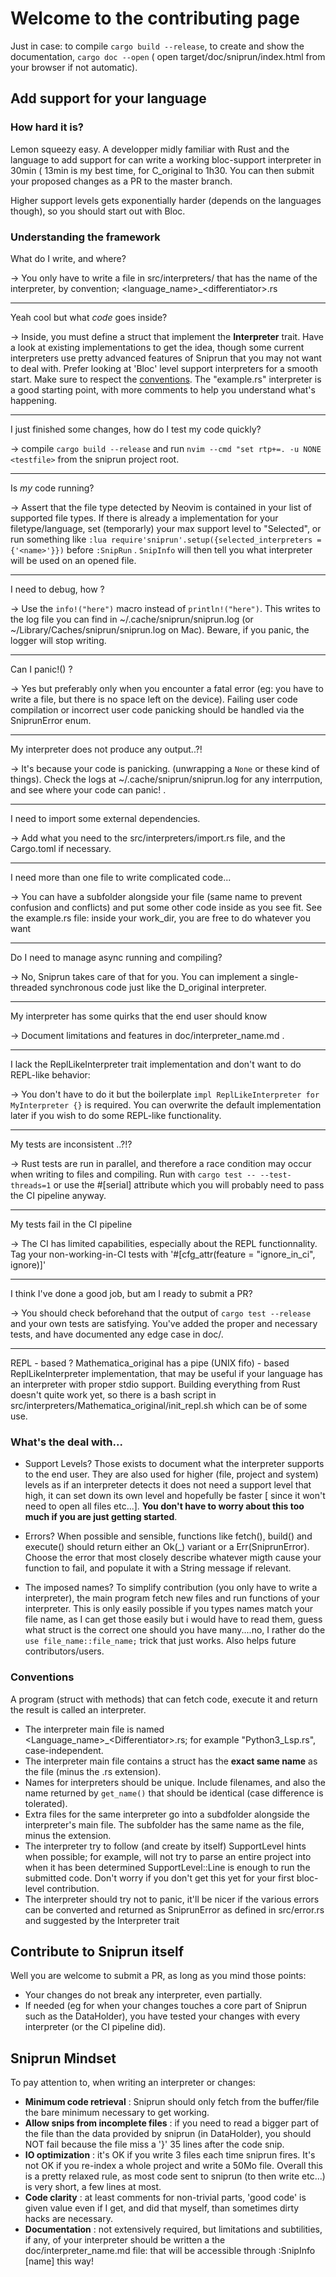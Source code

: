 # Welcome to the contributing page

Just in case: to compile `cargo build --release`, to create and show the documentation, `cargo doc --open` ( open target/doc/sniprun/index.html from your browser if not automatic).

## Add support for your language

### How hard it is?

Lemon squeezy easy. A developper midly familiar with Rust and the language to add support for can write a working bloc-support interpreter in 30min ( 13min is my best time, for C\_original to 1h30. You can then submit your proposed changes as a PR to the master branch.

Higher support levels gets exponentially harder (depends on the languages though), so you should start out with Bloc.

### Understanding the framework

What do I write, and where?

-> You only have to write a file in src/interpreters/ that has the name of the interpreter, by convention; \<language\_name\>\_\<differentiator\>.rs

---

Yeah cool but what _code_ goes inside?

-> Inside, you must define a struct that implement the **Interpreter** trait. Have a look at existing implementations to get the idea, though some current interpreters use pretty advanced features of Sniprun that you may not want to deal with. Prefer looking at 'Bloc' level support interpreters for a smooth start. Make sure to respect the [conventions](#conventions). The "example.rs" interpreter is a good starting point, with more comments to help you understand what's happening.

---
I just finished some changes, how do I test my code quickly?

-> compile `cargo build --release` and run `nvim --cmd "set rtp+=. -u NONE <testfile>` from the sniprun project root.

---

Is _my_ code running?

-> Assert that the file type detected by Neovim is contained in your list of supported file types. If there is already a implementation for your filetype/language, set (temporarly) your max support level to "Selected", or run something like `:lua require'sniprun'.setup({selected_interpreters = {'<name>'}})` before `:SnipRun` . `SnipInfo` will then tell you what interpreter will be used on an opened file.

---

I need to debug, how ?

-> Use the `info!("here")` macro instead of `println!("here")`. This writes to the log file you can find in ~/.cache/sniprun/sniprun.log (or ~/Library/Caches/sniprun/sniprun.log on Mac). Beware, if you panic, the logger will stop writing.

---

Can I panic!() ?

-> Yes but preferably only when you encounter a fatal error (eg: you have to write a file, but there is no space left on the device).
Failing user code compilation or incorrect user code panicking should be handled via the SniprunError enum.

---

My interpreter does not produce any output..?!

-> It's because your code is panicking. (unwrapping a `None` or these kind of things). Check the logs at ~/.cache/sniprun/sniprun.log for any interrpution, and see where your code can panic! .

---

I need to import some external dependencies.

-> Add what you need to the src/interpreters/import.rs file, and the Cargo.toml if necessary.

---

I need more than one file to write complicated code...

-> You can have a subfolder alongside your file (same name to prevent confusion and conflicts) and put some other code inside as you see fit. See the example.rs file: inside your work\_dir, you are free to do whatever you want

---

Do I need to manage async running and compiling?

-> No, Sniprun takes care of that for you. You can implement a single-threaded synchronous code just like the D\_original interpreter.

---

My interpreter has some quirks that the end user should know

-> Document limitations and features in doc/interpreter\_name.md .

---

I lack the ReplLikeInterpreter trait implementation and don't want to do REPL-like behavior:

-> You don't have to do it but the boilerplate `impl ReplLikeInterpreter for MyInterpreter {}` is required. You can overwrite the default implementation later if you wish to do some REPL-like functionality.


---
My tests are inconsistent ..?!?

-> Rust tests are run in parallel, and therefore a race condition may occur when writing to files and compiling.
Run with `cargo test -- --test-threads=1` or use the #[serial] attribute which you will probably need to pass the CI pipeline anyway.

---
My tests fail in the CI pipeline

-> The CI has limited capabilities, especially about the REPL functionnality. Tag your non-working-in-CI tests with '#[cfg\_attr(feature = "ignore\_in\_ci", ignore)]'

---
I think I've done a good job, but am I ready to submit a PR?

-> You should check beforehand that the output of `cargo test --release` and your own tests are satisfying. You've added the proper and necessary tests, and have documented any edge case in doc/.

--- 
REPL - based ?
Mathematica\_original has a pipe (UNIX fifo) - based ReplLikeInterpreter implementation, that may be useful if your language has an interpreter with proper stdio support. Building everything from Rust doesn't quite work yet, so there is a bash script in src/interpreters/Mathematica\_original/init\_repl.sh which can be of some use.

### What's the deal with...

- Support Levels? Those exists to document what the interpreter supports to the end user. They are also used for higher (file, project and system) levels as if an interpreter detects it does not need a support level that high, it can set down its own level and hopefully be faster [ since it won't need to open all files etc...]. **You don't have to worry about this too much if you are just getting started**.

- Errors? When possible and sensible, functions like fetch(), build() and execute() should return either an Ok(\_) variant or a Err(SniprunError). Choose the error that most closely describe whatever migth cause your function to fail, and populate it with a String message if relevant.

* The imposed names? To simplify contribution (you only have to write a interpreter), the main program fetch new files and run functions of your interpreter. This is only easily possible if you types names match your file name, as I can get those easily but i would have to read them, guess what struct is the correct one should you have many....no, I rather do the `use file_name::file_name;` trick that just works. Also helps future contributors/users.

### Conventions

A program (struct with methods) that can fetch code, execute it and return the result is called an interpreter.

- The interpreter main file is named \<Language\_name\>\_\<Differentiator\>.rs; for example "Python3\_Lsp.rs", case-independent.
- The interpreter main file contains a struct has the **exact same name** as the file (minus the .rs extension).
- Names for interpreters should be unique. Include filenames, and also the name returned by `get_name()` that should be identical (case difference is tolerated).
- Extra files for the same interpreter go into a subdfolder alongside the interpreter's main file. The subfolder has the same name as the file, minus the extension.
- The interpreter try to follow (and create by itself) SupportLevel hints when possible; for example, will not try to parse an entire project into when it has been determined SupportLevel::Line is enough to run the submitted code. Don't worry if you don't get this yet for your first bloc-level contribution.
- The interpreter should try not to panic, it'll be nicer if the various errors can be converted and returned as SniprunError as defined in src/error.rs and suggested by the Interpreter trait

## Contribute to Sniprun itself

Well you are welcome to submit a PR, as long as you mind those points:

- Your changes do not break any interpreter, even partially.
- If needed (eg for when your changes touches a core part of Sniprun such as the DataHolder), you have tested your changes with every interpreter (or the CI pipeline did).

## Sniprun Mindset

To pay attention to, when writing an interpreter or changes:

- **Minimum code retrieval** : Sniprun should only fetch from the buffer/file the bare minimum necessary to get working.
- **Allow snips from incomplete files** : if you need to read a bigger part of the file than the data provided by sniprun (in DataHolder), you should NOT fail because the file miss a '}' 35 lines after the code snip.
- **IO optimization** : it's OK if you write 3 files each time sniprun fires. It's not OK if you re-index a whole project and write a 50Mo file. Overall this is a pretty relaxed rule, as most code sent to sniprun (to then write etc...) is very short, a few lines at most.
- **Code clarity** : at least comments for non-trivial parts, 'good code' is given value even if I get, and did that myself, than sometimes dirty hacks are necessary.
- **Documentation** : not extensively required, but limitations and subtilities, if any, of your interpreter should be written a the doc/interpreter_name.md file: that will be accessible through :SnipInfo [name] this way!

